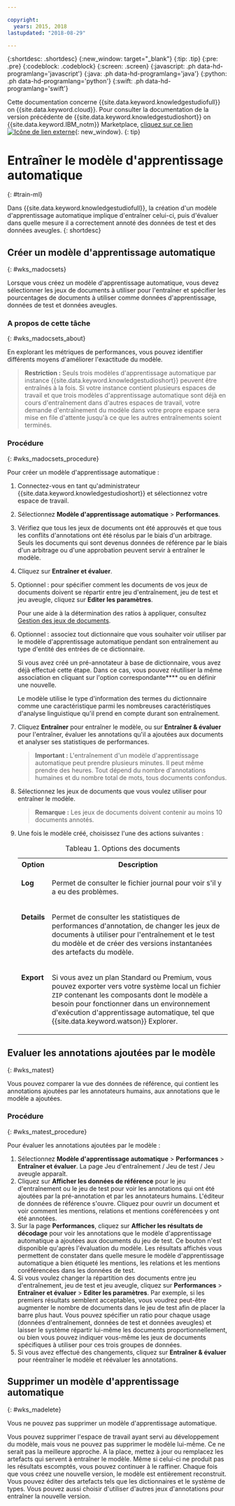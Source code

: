 ```yaml
---

copyright:
  years: 2015, 2018
lastupdated: "2018-08-29"

---
```


{:shortdesc: .shortdesc}
{:new_window: target="_blank"}
{:tip: .tip}
{:pre: .pre}
{:codeblock: .codeblock}
{:screen: .screen}
{:javascript: .ph data-hd-programlang='javascript'}
{:java: .ph data-hd-programlang='java'}
{:python: .ph data-hd-programlang='python'}
{:swift: .ph data-hd-programlang='swift'}

Cette documentation concerne {{site.data.keyword.knowledgestudiofull}} on {{site.data.keyword.cloud}}. Pour consulter la documentation de la version précédente de {{site.data.keyword.knowledgestudioshort}} on {{site.data.keyword.IBM_notm}} Marketplace, [cliquez sur ce lien ![Icône de lien externe](../../icons/launch-glyph.svg "Icône de lien externe")](https://{DomainName}/docs/services/knowledge-studio/train-ml.html){: new_window}.
{: tip}

# Entraîner le modèle d'apprentissage automatique
{: #train-ml}

Dans {{site.data.keyword.knowledgestudiofull}}, la création d'un modèle d'apprentissage automatique implique d'entraîner celui-ci, puis d'évaluer dans quelle mesure il a correctement annoté des données de test et des données aveugles.
{: shortdesc}

## Créer un modèle d'apprentissage automatique
{: #wks_madocsets}

Lorsque vous créez un modèle d'apprentissage automatique, vous devez sélectionner les jeux de documents à utiliser pour l'entraîner et spécifier les pourcentages de documents à utiliser comme données d'apprentissage, données de test et données aveugles.

### A propos de cette tâche
{: #wks_madocsets_about}

En explorant les métriques de performances, vous pouvez identifier différents moyens d'améliorer l'exactitude du modèle.

> **Restriction :** Seuls trois modèles d'apprentissage automatique par instance {{site.data.keyword.knowledgestudioshort}} peuvent être entraînés à la fois. Si votre instance contient plusieurs espaces de travail et que trois modèles d'apprentissage automatique sont déjà en cours d'entraînement dans d'autres espaces de travail, votre demande d'entraînement du modèle dans votre propre espace sera mise en file d'attente jusqu'à ce que les autres entraînements soient terminés.

### Procédure
{: #wks_madocsets_procedure}

Pour créer un modèle d'apprentissage automatique :

1. Connectez-vous en tant qu'administrateur {{site.data.keyword.knowledgestudioshort}} et sélectionnez votre espace de travail.
1. Sélectionnez **Modèle d'apprentissage automatique** > **Performances**.
1. Vérifiez que tous les jeux de documents ont été approuvés et que tous les conflits d'annotations ont été résolus par le biais d'un arbitrage. Seuls les documents qui sont devenus données de référence par le biais d'un arbitrage ou d'une approbation peuvent servir à entraîner le modèle.
1. Cliquez sur **Entraîner et évaluer**.
1. Optionnel : pour spécifier comment les documents de vos jeux de documents doivent se répartir entre jeu d'entraînement, jeu de test et jeu aveugle, cliquez sur **Editer les paramètres**.

    Pour une aide à la détermination des ratios à appliquer, consultez [Gestion des jeux de documents](/docs/services/watson-knowledge-studio/improve-ml.html#wks_mamanagedata).

1. Optionnel : associez tout dictionnaire que vous souhaiter voir utiliser par le modèle d'apprentissage automatique pendant son entraînement au type d'entité des entrées de ce dictionnaire.

    Si vous avez créé un pré-annotateur à base de dictionnaire, vous avez déjà effectué cette étape. Dans ce cas, vous pouvez réutiliser la même association en cliquant sur l'option correspondante**** ou en définir une nouvelle.

    Le modèle utilise le type d'information des termes du dictionnaire comme une caractéristique parmi les nombreuses caractéristiques d'analyse linguistique qu'il prend en compte durant son entraînement.

1. Cliquez **Entraîner** pour entraîner le modèle, ou sur **Entraîner & évaluer** pour l'entraîner, évaluer les annotations qu'il a ajoutées aux documents et analyser ses statistiques de performances.

    > **Important :** L'entraînement d'un modèle d'apprentissage automatique peut prendre plusieurs minutes. Il peut même prendre des heures. Tout dépend du nombre d'annotations humaines et du nombre total de mots, tous documents confondus.

1. Sélectionnez les jeux de documents que vous voulez utiliser pour entraîner le modèle.

    > **Remarque :** Les jeux de documents doivent contenir au moins 10 documents annotés.

1. Une fois le modèle créé, choisissez l'une des actions suivantes :

    <table summary="Chaque ligne du tableau décrit une option.">
      <caption>Tableau 1. Options des documents</caption>
      <tr>
        <th style="vertical-align:bottom; text-align"left" id="d33883e137-option">Option</th>
        <th style="vertical-align:bottom; text-align"left" id="d33883e137-desc">Description</th>
      </tr>
      <tr>
        <td style="vertical-align:top; text-align"left" headers="d33883e137-option" id="d33883e139">
          <p><strong>Log</strong></p>
        </td>
        <td style="vertical-align:top; text-align"left" headers="d33883e137-desc d33883e139">
          <p>Permet de consulter le fichier journal pour voir s'il y a eu des problèmes.</p>
        </td>
      </tr>
      <tr>
        <td style="vertical-align:top; text-align"left" headers="d33883e137-option" id="d33883e144">
          <p><strong>Details</strong></p>
        </td>
        <td style="vertical-align:top; text-align"left" headers="d33883e137-desc d33883e144">
          <p>Permet de consulter les statistiques de performances d'annotation, de changer les jeux de documents à utiliser pour l'entraînement et le test du modèle et de créer des versions instantanées des artefacts du modèle.</p>
        </td>
      </tr>
      <tr>
        <td style="vertical-align:top; text-align"left" headers="d33883e137-option" id="d33883e149">
          <p><strong>Export</strong></p>
        </td>
        <td style="vertical-align:top; text-align"left" headers="d33883e137-desc d33883e149">
          <p>Si vous avez un plan Standard ou Premium, vous pouvez exporter vers votre système local un fichier <code>ZIP</code> contenant les composants dont le modèle a besoin pour fonctionner dans un environnement d'exécution d'apprentissage automatique, tel que {{site.data.keyword.watson}} Explorer.</p>
        </td>
      </tr>
    </table>

## Evaluer les annotations ajoutées par le modèle
{: #wks_matest}

Vous pouvez comparer la vue des données de référence, qui contient les annotations ajoutées par les annotateurs humains, aux annotations que le modèle a ajoutées.

### Procédure
{: #wks_matest_procedure}

Pour évaluer les annotations ajoutées par le modèle :

1. Sélectionnez **Modèle d'apprentissage automatique** > **Performances** > **Entraîner et évaluer**. La page Jeu d'entraînement / Jeu de test / Jeu aveugle apparaît.
1. Cliquez sur **Afficher les données de référence** pour le jeu d'entraînement ou le jeu de test pour voir les annotations qui ont été ajoutées par la pré-annotation et par les annotateurs humains. L'éditeur de données de référence s'ouvre. Cliquez pour ouvrir un document et voir comment les mentions, relations et mentions coréférencées y ont été annotées.
1. Sur la page **Performances**, cliquez sur **Afficher les résultats de décodage** pour voir les annotations que le modèle d'apprentissage automatique a ajoutées aux documents du jeu de test. Ce bouton n'est disponible qu'après l'évaluation du modèle. Les résultats affichés vous permettent de constater dans quelle mesure le modèle d'apprentissage automatique a bien étiqueté les mentions, les relations et les mentions coréférencées dans les données de test.
1. Si vous voulez changer la répartition des documents entre jeu d'entraînement, jeu de test et jeu aveugle, cliquez sur **Performances** > **Entraîner et évaluer** > **Editer les paramètres**. Par exemple, si les premiers résultats semblent acceptables, vous voudrez peut-être augmenter le nombre de documents dans le jeu de test afin de placer la barre plus haut. Vous pouvez spécifier un ratio pour chaque usage (données d'entraînement, données de test et données aveugles) et laisser le système répartir lui-même les documents proportionnellement, ou bien vous pouvez indiquer vous-même les jeux de documents spécifiques à utiliser pour ces trois groupes de données.
1. Si vous avez effectué des changements, cliquez sur **Entraîner & évaluer** pour réentraîner le modèle et réévaluer les annotations.

## Supprimer un modèle d'apprentissage automatique
{: #wks_madelete}

Vous ne pouvez pas supprimer un modèle d'apprentissage automatique.

Vous pouvez supprimer l'espace de travail ayant servi au développement du modèle, mais vous ne pouvez pas supprimer le modèle lui-même. Ce ne serait pas la meilleure approche. A la place, mettez à jour ou remplacez les artefacts qui servent à entraîner le modèle. Même si celui-ci ne produit pas les résultats escomptés, vous pouvez continuer à le raffiner. Chaque fois que vous créez une nouvelle version, le modèle est entièrement reconstruit. Vous pouvez éditer des artefacts tels que les dictionnaires et le système de types. Vous pouvez aussi choisir d'utiliser d'autres jeux d'annotations pour entraîner la nouvelle version.
